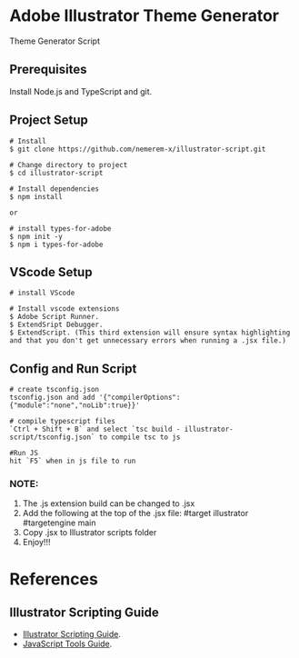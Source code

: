 # Adobe Illustrator Theme Generator
Theme Generator Script

## Prerequisites
Install Node.js and TypeScript and git.

## Project Setup
```
# Install 
$ git clone https://github.com/nemerem-x/illustrator-script.git

# Change directory to project
$ cd illustrator-script

# Install dependencies
$ npm install

or

# install types-for-adobe
$ npm init -y
$ npm i types-for-adobe
```

## VScode Setup
```
# install VScode

# Install vscode extensions
$ Adobe Script Runner.
$ ExtendSript Debugger.
$ ExtendScript. (This third extension will ensure syntax highlighting and that you don't get unnecessary errors when running a .jsx file.)

```

## Config and Run Script
```
# create tsconfig.json
tsconfig.json and add '{"compilerOptions":{"module":"none","noLib":true}}'

# compile typescript files
`Ctrl + Shift + B` and select `tsc build - illustrator-script/tsconfig.json` to compile tsc to js

#Run JS
hit `F5` when in js file to run

```
### NOTE: ###
1. The .js extension build can be changed to .jsx
2. Add the following at the top of the .jsx file:
#target illustrator
#targetengine main
3. Copy .jsx to Illustrator scripts folder
4. Enjoy!!!

# References
## Illustrator Scripting Guide
* [Illustrator Scripting Guide](https://pages.github.com/](https://ai-scripting.docsforadobe.dev/jsobjref/PathItems.html)https://ai-scripting.docsforadobe.dev/jsobjref/PathItems.html).
* [JavaScript Tools Guide](https://pages.github.com/](https://ai-scripting.docsforadobe.dev/jsobjref/PathItems.html)https://ai-scripting.docsforadobe.dev/jsobjref/PathItems.html](https://extendscript.docsforadobe.dev/interapplication-communication/bridgetalk-message-object.html)https://extendscript.docsforadobe.dev/interapplication-communication/bridgetalk-message-object.html).